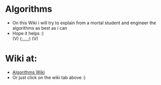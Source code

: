 # Algorithms

* On this Wiki i will try to explain from a mortal student and engineer the algorithms as best as i can
* Hope it helps :)
<br />                            (V)  (;,,,,;)   (V)

# Wiki at:
* [Algorithms Wiki](https://github.com/balart40/Algorithms/wiki)
* Or just click on the wiki tab above :)
